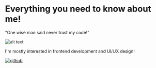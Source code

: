 # Everything you need to know about me!

"One wise man said never trust my code!"

![alt text](https://i-viaplay-com.akamaized.net/viaplay-prod/936/572/1472747571-2cdeb6b59fd6011b7a4813d4af6bd3519a995b1e.jpg?width=1600&height=900)

I'm mostly interested in frontend development and UI/UX design!

[![github](https://cloud.githubusercontent.com/assets/17016297/18839843/0e06a67a-83d2-11e6-993a-b35a182500e0.png)][1]

[1]: http://www.github.com/your_contact_info
[2]: https://www.linkedin.com/in/your_contact_info
[3]: https://www.facebook.com/your_contact_info
